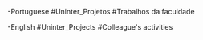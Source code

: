 -Portuguese
#Uninter_Projetos
#Trabalhos da faculdade

-English
#Uninter_Projects
#Colleague's activities
